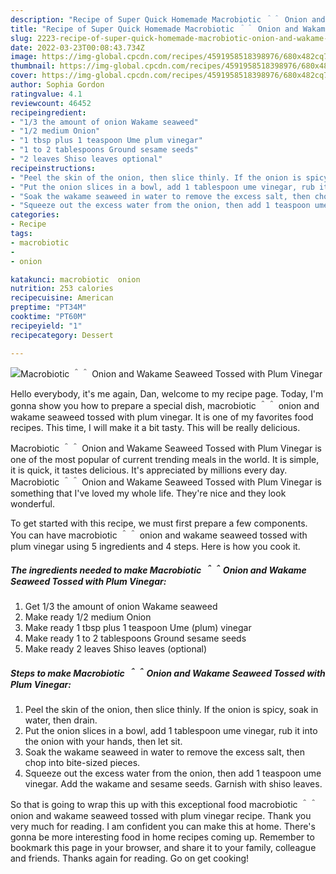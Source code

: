 ```yaml
---
description: "Recipe of Super Quick Homemade Macrobiotic ＾＾ Onion and Wakame Seaweed Tossed with Plum Vinegar"
title: "Recipe of Super Quick Homemade Macrobiotic ＾＾ Onion and Wakame Seaweed Tossed with Plum Vinegar"
slug: 2223-recipe-of-super-quick-homemade-macrobiotic-onion-and-wakame-seaweed-tossed-with-plum-vinegar
date: 2022-03-23T00:08:43.734Z
image: https://img-global.cpcdn.com/recipes/4591958518398976/680x482cq70/macrobiotic-onion-and-wakame-seaweed-tossed-with-plum-vinegar-recipe-main-photo.jpg
thumbnail: https://img-global.cpcdn.com/recipes/4591958518398976/680x482cq70/macrobiotic-onion-and-wakame-seaweed-tossed-with-plum-vinegar-recipe-main-photo.jpg
cover: https://img-global.cpcdn.com/recipes/4591958518398976/680x482cq70/macrobiotic-onion-and-wakame-seaweed-tossed-with-plum-vinegar-recipe-main-photo.jpg
author: Sophia Gordon
ratingvalue: 4.1
reviewcount: 46452
recipeingredient:
- "1/3 the amount of onion Wakame seaweed"
- "1/2 medium Onion"
- "1 tbsp plus 1 teaspoon Ume plum vinegar"
- "1 to 2 tablespoons Ground sesame seeds"
- "2 leaves Shiso leaves optional"
recipeinstructions:
- "Peel the skin of the onion, then slice thinly. If the onion is spicy, soak in water, then drain."
- "Put the onion slices in a bowl, add 1 tablespoon ume vinegar, rub it into the onion with your hands, then let sit."
- "Soak the wakame seaweed in water to remove the excess salt, then chop into bite-sized pieces."
- "Squeeze out the excess water from the onion, then add 1 teaspoon ume vinegar. Add the wakame and sesame seeds. Garnish with shiso leaves."
categories:
- Recipe
tags:
- macrobiotic
- 
- onion

katakunci: macrobiotic  onion 
nutrition: 253 calories
recipecuisine: American
preptime: "PT34M"
cooktime: "PT60M"
recipeyield: "1"
recipecategory: Dessert

---
```



![Macrobiotic ＾＾ Onion and Wakame Seaweed Tossed with Plum Vinegar](https://img-global.cpcdn.com/recipes/4591958518398976/680x482cq70/macrobiotic-onion-and-wakame-seaweed-tossed-with-plum-vinegar-recipe-main-photo.jpg)

Hello everybody, it's me again, Dan, welcome to my recipe page. Today, I'm gonna show you how to prepare a special dish, macrobiotic ＾＾ onion and wakame seaweed tossed with plum vinegar. It is one of my favorites food recipes. This time, I will make it a bit tasty. This will be really delicious.



Macrobiotic ＾＾ Onion and Wakame Seaweed Tossed with Plum Vinegar is one of the most popular of current trending meals in the world. It is simple, it is quick, it tastes delicious. It's appreciated by millions every day. Macrobiotic ＾＾ Onion and Wakame Seaweed Tossed with Plum Vinegar is something that I've loved my whole life. They're nice and they look wonderful.


To get started with this recipe, we must first prepare a few components. You can have macrobiotic ＾＾ onion and wakame seaweed tossed with plum vinegar using 5 ingredients and 4 steps. Here is how you cook it.

<!--inarticleads1-->

##### The ingredients needed to make Macrobiotic ＾＾ Onion and Wakame Seaweed Tossed with Plum Vinegar:

1. Get 1/3 the amount of onion Wakame seaweed
1. Make ready 1/2 medium Onion
1. Make ready 1 tbsp plus 1 teaspoon Ume (plum) vinegar
1. Make ready 1 to 2 tablespoons Ground sesame seeds
1. Make ready 2 leaves Shiso leaves (optional)




<!--inarticleads2-->

##### Steps to make Macrobiotic ＾＾ Onion and Wakame Seaweed Tossed with Plum Vinegar:

1. Peel the skin of the onion, then slice thinly. If the onion is spicy, soak in water, then drain.
1. Put the onion slices in a bowl, add 1 tablespoon ume vinegar, rub it into the onion with your hands, then let sit.
1. Soak the wakame seaweed in water to remove the excess salt, then chop into bite-sized pieces.
1. Squeeze out the excess water from the onion, then add 1 teaspoon ume vinegar. Add the wakame and sesame seeds. Garnish with shiso leaves.




So that is going to wrap this up with this exceptional food macrobiotic ＾＾ onion and wakame seaweed tossed with plum vinegar recipe. Thank you very much for reading. I am confident you can make this at home. There's gonna be more interesting food in home recipes coming up. Remember to bookmark this page in your browser, and share it to your family, colleague and friends. Thanks again for reading. Go on get cooking!
